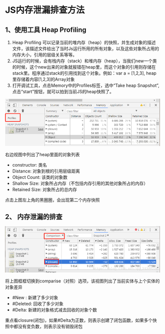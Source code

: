 # JS内存泄漏排查方法
## 1、使用工具 Heap Profiling
1.  Heap Profiling 可以记录当前的堆内存（heap）的快照，并生成对象的描述文件，该描述文件给出了当时Js运行所用的所有对象，以及这些对象所占用的内存大小，引用的层级关系等等。
2. JS运行的时候，会有栈内存（stack）和堆内存（heap），当我们new一个类的时候，这个new出来的对象就报错在heap里，而这个对象的引用则存储在stack里。程序通过stack的引用找到这个对象。例如：var a = [1,2,3], heap里存储着内容[1,2,3]的Array对象
3. 打开调试工具，点击Memory中的Profiles标签，选中“Take heap Snapshot”,点击“start”按钮，就可以拍到当前JS的heap快照了。

![profiles](../images/js-memory/1.png)

右边视图中列出了heap里面的对象列表
* constructor:     类名
* Distance:        对象到根的引用层级距离
* Object Count:    该类的对象数
* Shallow Size:    对象所占内存（不包括内存引用的其他对象所占的内存）
* Retained Size:   对象所占的总内存

点击上图左上角的黑圈圈，会出现第二个内存快照

## 2、 内存泄漏的排查
![profiles](../images/js-memory/2.png)

将上图框框切换到comparise（对照）选项，该视图列出了当前实体与上个实体的对象差异

* #New : 新建了多少对象
* #Deleted: 回收了多少对象
* #Delta: 新建的对象格式减去回收的对象个数


重点看closure(闭包)，如果#Delta为正数，则表示创建了闭包函数，如果多个快照中都没有变负数，则表示没有销毁闭包